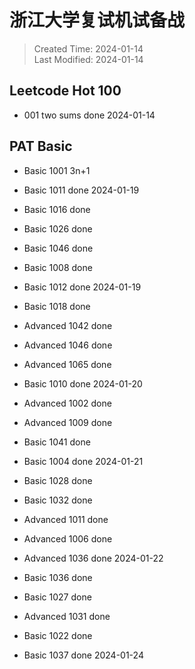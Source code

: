 # 浙江大学复试机试备战

> Created Time: 2024-01-14  
> Last Modified: 2024-01-14


## Leetcode Hot 100

- 001 two sums done 2024-01-14

## PAT Basic
- Basic 1001 3n+1
- Basic 1011 done 2024-01-19

- Basic 1016 done 
- Basic 1026 done
- Basic 1046 done
- Basic 1008 done
- Basic 1012 done 2024-01-19

- Basic 1018 done
- Advanced 1042 done
- Advanced 1046 done
- Advanced 1065 done
- Basic 1010 done 2024-01-20

- Advanced 1002 done
- Advanced 1009 done
- Basic 1041 done
- Basic 1004 done 2024-01-21

- Basic 1028 done
- Basic 1032 done
- Advanced 1011 done
- Advanced 1006 done
- Advanced 1036 done 2024-01-22

- Basic 1036 done
- Basic 1027 done
- Advanced 1031 done
- Basic 1022 done
- Basic 1037 done 2024-01-24
